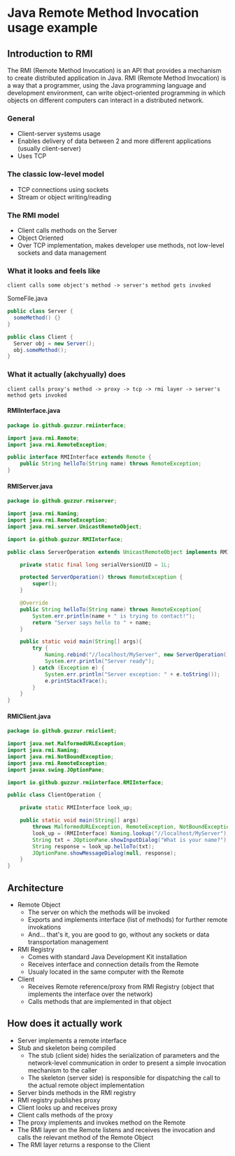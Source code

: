 # Java Remote Method Invocation usage example

## Introduction to RMI
The RMI (Remote Method Invocation) is an API that provides a mechanism to create distributed application in Java.
RMI (Remote Method Invocation) is a way that a programmer, using the Java programming language and development environment, can write object-oriented programming in which objects on different computers can interact in a distributed network.

### General
- Client-server systems usage
- Enables delivery of data between 2 and more different applications (usually client-server)
- Uses TCP

### The classic low-level model
- TCP connections using sockets
- Stream or object writing/reading

### The RMI model
- Client calls methods on the Server
- Object Oriented
- Over TCP implementation, makes developer use methods, not low-level sockets and data management

### What it looks and feels like
`client calls some object's method -> server's method gets invoked`

SomeFile.java
```java
public class Server {
  someMethod() {}
}

public class Client {
  Server obj = new Server();
  obj.someMethod();
}
```

### What it actually (akchyually) does
`client calls proxy's method -> proxy -> tcp -> rmi layer -> server's method gets invoked`
#### RMIInterface.java
```java
package io.github.guzzur.rmiinterface;

import java.rmi.Remote;
import java.rmi.RemoteException;

public interface RMIInterface extends Remote {
    public String helloTo(String name) throws RemoteException;
}
```
#### RMIServer.java
```java
package io.github.guzzur.rmiserver;

import java.rmi.Naming;
import java.rmi.RemoteException;
import java.rmi.server.UnicastRemoteObject;

import io.github.guzzur.RMIInterface;

public class ServerOperation extends UnicastRemoteObject implements RMIInterface{

    private static final long serialVersionUID = 1L;

    protected ServerOperation() throws RemoteException {
        super();
    }

    @Override
    public String helloTo(String name) throws RemoteException{
        System.err.println(name + " is trying to contact!");
        return "Server says hello to " + name;
    }

    public static void main(String[] args){
        try {
            Naming.rebind("//localhost/MyServer", new ServerOperation());            
            System.err.println("Server ready");
        } catch (Exception e) {
            System.err.println("Server exception: " + e.toString());
            e.printStackTrace();
        }
    }
}
```
#### RMIClient.java
```java
package io.github.guzzur.rmiclient;

import java.net.MalformedURLException;
import java.rmi.Naming;
import java.rmi.NotBoundException;
import java.rmi.RemoteException;
import javax.swing.JOptionPane;

import io.github.guzzur.rmiinterface.RMIInterface;

public class ClientOperation {

	private static RMIInterface look_up;

	public static void main(String[] args) 
		throws MalformedURLException, RemoteException, NotBoundException {
		look_up = (RMIInterface) Naming.lookup("//localhost/MyServer");
		String txt = JOptionPane.showInputDialog("What is your name?");
		String response = look_up.helloTo(txt);
		JOptionPane.showMessageDialog(null, response);
	}
}
```

## Architecture
- Remote Object
  - The server on which the methods will be invoked
  - Exports and implements interface (list of methods) for further remote invokations
  - And... that's it, you are good to go, without any sockets or data transportation management
- RMI Registry
  - Comes with standard Java Development Kit installation
  - Receives interface and connection details from the Remote
  - Usualy located in the same computer with the Remote
- Client
  - Receives Remote reference/proxy from RMI Registry (object that implements the interface over the
  network)
  - Calls methods that are implemented in that object

## How does it actually work
- Server implements a remote interface
- Stub and skeleton being compiled
  - The stub (client side) hides the serialization of parameters and the network-level communication
  in order to present a simple invocation mechanism to the caller
  - The skeleton (server side) is responsible for dispatching the call to the actual remote object
  implementation
- Server binds methods in the RMI registry
- RMI registry publishes proxy
- Client looks up and receives proxy
- Client calls methods of the proxy
- The proxy implements and invokes method on the Remote
- The RMI layer on the Remote listens and receives the invocation and calls the relevant method of
the Remote Object 
- The RMI layer returns a response to the Client

